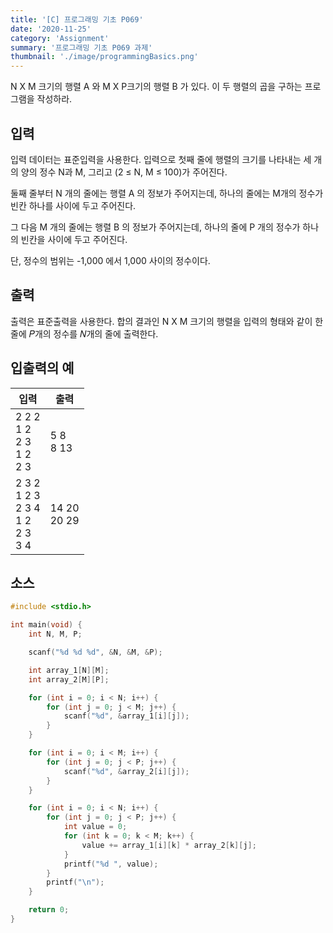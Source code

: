 ```yaml
---
title: '[C] 프로그래밍 기초 P069'
date: '2020-11-25'
category: 'Assignment'
summary: '프로그래밍 기초 P069 과제'
thumbnail: './image/programmingBasics.png'
---
```

N X M 크기의 행렬 A 와 M X P크기의 행렬 B 가 있다. 이 두 행렬의 곱을 구하는 프로그램을 작성하라.

## 입력
입력 데이터는 표준입력을 사용한다. 입력으로 첫째 줄에 행렬의 크기를 나타내는 세 개의 양의 정수 N과 M, 그리고 (2 ≤ N, M ≤ 100)가 주어진다. 

둘째 줄부터 N 개의 줄에는 행렬 A 의 정보가 주어지는데, 하나의 줄에는 M개의 정수가 빈칸 하나를 사이에 두고 주어진다. 

그 다음 M 개의 줄에는 행렬 B 의 정보가 주어지는데, 하나의 줄에 P 개의 정수가 하나의 빈칸을 사이에 두고 주어진다. 

단, 정수의 범위는 -1,000 에서 1,000 사이의 정수이다.

## 출력
출력은 표준출력을 사용한다. 합의 결과인 N X M 크기의 행렬을 입력의 형태와 같이 한 줄에 𝑃개의 정수를 𝑁개의 줄에 출력한다.


## 입출력의 예

|입력|출력|
|---|---|
|2 2 2<br>1 2<br>2 3<br>1 2<br>2 3|5 8<br>8 13|
|2 3 2<br>1 2 3<br>2 3 4<br>1 2<br>2 3<br>3 4|14 20<br>20 29|

## 소스

```c
#include <stdio.h>

int main(void) {
    int N, M, P;

    scanf("%d %d %d", &N, &M, &P);

    int array_1[N][M];
    int array_2[M][P];

    for (int i = 0; i < N; i++) {
        for (int j = 0; j < M; j++) {
            scanf("%d", &array_1[i][j]);
        }
    }

    for (int i = 0; i < M; i++) {
        for (int j = 0; j < P; j++) {
            scanf("%d", &array_2[i][j]);
        }
    }

    for (int i = 0; i < N; i++) {
        for (int j = 0; j < P; j++) {
            int value = 0;
            for (int k = 0; k < M; k++) {
                value += array_1[i][k] * array_2[k][j];
            }
            printf("%d ", value);
        }
        printf("\n");
    }

    return 0;
}
```